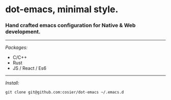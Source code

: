 # dot-emacs, minimal style.

### Hand crafted emacs configuration for Native & Web development.

------------

*Packages:*

  - C/C++
  - Rust
  - JS / React / Es6

------------

*Install:*

    git clone git@github.com:cosier/dot-emacs ~/.emacs.d
